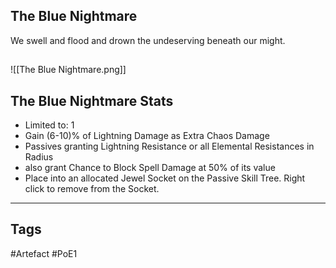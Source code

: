 ## The Blue Nightmare
We swell and flood
and drown the undeserving beneath our might.
##
![[The Blue Nightmare.png]]
## The Blue Nightmare Stats
- Limited to: 1
- Gain (6-10)% of Lightning Damage as Extra Chaos Damage
- Passives granting Lightning Resistance or all Elemental Resistances in Radius
- also grant Chance to Block Spell Damage at 50% of its value
- Place into an allocated Jewel Socket on the Passive Skill Tree. Right click to remove from the Socket.


---
## Tags
#Artefact
#PoE1